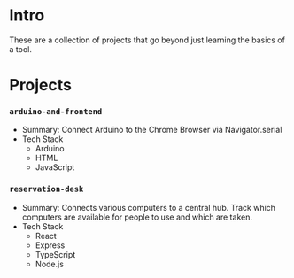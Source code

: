 # Intro

These are a collection of projects that go beyond just learning the basics of a tool. 

# Projects

### `arduino-and-frontend`

- Summary: Connect Arduino to the Chrome Browser via Navigator.serial
- Tech Stack
    - Arduino
    - HTML
    - JavaScript

### `reservation-desk`

- Summary: Connects various computers to a central hub. Track which computers are available for people to use and which are taken.
- Tech Stack
    - React
    - Express
    - TypeScript
    - Node.js

